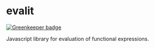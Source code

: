 evalit
======

[![Greenkeeper badge](https://badges.greenkeeper.io/taoyuan/evalit.svg)](https://greenkeeper.io/)

Javascript library for evaluation of functional expressions.
